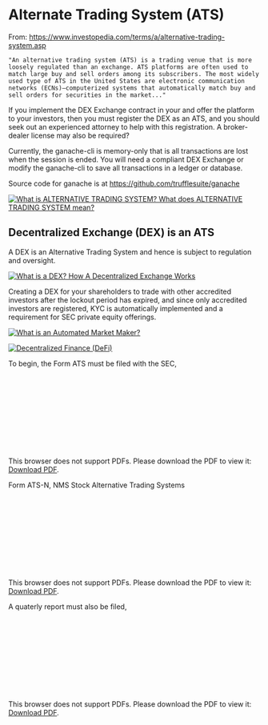 # Alternate Trading System (ATS)
From: https://www.investopedia.com/terms/a/alternative-trading-system.asp

    "An alternative trading system (ATS) is a trading venue that is more loosely regulated than an exchange. ATS platforms are often used to match large buy and sell orders among its subscribers. The most widely used type of ATS in the United States are electronic communication networks (ECNs)—computerized systems that automatically match buy and sell orders for securities in the market..."

If you implement the DEX Exchange contract in your and offer the platform to your investors, then you must register the DEX as an ATS, and you should seek out an experienced attorney to help with this registration. A broker-dealer license may also be required?

Currently, the ganache-cli is memory-only that is all transactions are lost when the session is ended. You will need a compliant DEX Exchange or modify the ganache-cli to save all transactions in a ledger or database.

Source code for ganache is at https://github.com/trufflesuite/ganache 

[![What is ALTERNATIVE TRADING SYSTEM? What does ALTERNATIVE TRADING SYSTEM mean?](assets/ats.png)](https://www.youtube.com/watch?v=IZc7lfbMJZk)

## Decentralized Exchange (DEX) is an ATS
A DEX is an Alternative Trading System and hence is subject to regulation and oversight.

[![What is a DEX? How A Decentralized Exchange Works](https://i.ytimg.com/vi/2tTVJL4bpTU/hq720.jpg)](https://www.youtube.com/watch?v=2tTVJL4bpTU)

Creating a DEX for your shareholders to trade with other accredited investors after the lockout period has expired, and since only accredited investors are registered, KYC is automatically implemented and a requirement for SEC private equity offerings.

[![What is an Automated Market Maker?](https://i.ytimg.com/an_webp/1PbZMudPP5E/mqdefault_6s.webp?du=3000&sqp=CMW_x40G&rs=AOn4CLAVc4Ioc7-if8y7PCELnP7z0PA3NQ)](https://www.youtube.com/watch?v=1PbZMudPP5E)

[![Decentralized Finance (DeFi)](https://i.ytimg.com/vi/dVJzcFDo498/hqdefault.jpg)](https://www.youtube.com/playlist?list=PLHx4UicbtUoYvCvRouZ4XbaDpE7cbCCqo)

To begin, the Form ATS must be filed with the SEC,

<object data="https://www.sec.gov/files/formats.pdf" type="application/pdf" width="700px" height="700px">
    <embed src="https://www.sec.gov/files/formats.pdf">
        <p>This browser does not support PDFs. Please download the PDF to view it: <a href="https://www.sec.gov/files/formats.pdf">Download PDF</a>.</p>
    </embed>
</object>

Form ATS-N, NMS Stock Alternative Trading Systems

<object data="https://www.sec.gov/files/formats-n.pdf" type="application/pdf" width="700px" height="700px">
    <embed src="https://www.sec.gov/files/formats-n.pdf">
        <p>This browser does not support PDFs. Please download the PDF to view it: <a href="https://www.sec.gov/files/formats-n.pdf">Download PDF</a>.</p>
    </embed>
</object>


A quaterly report must also be filed,

<object data="https://www.sec.gov/about/forms/formats-r.pdf" type="application/pdf" width="700px" height="700px">
    <embed src="https://www.sec.gov/about/forms/formats-r.pdf">
        <p>This browser does not support PDFs. Please download the PDF to view it: <a href="https://www.sec.gov/about/forms/formats-r.pdf">Download PDF</a>.</p>
    </embed>
</object>
